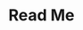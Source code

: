 # Read Me
<!-- 

Porject Name:

Stock Taker

short description:

A python program used to track stock of products.

Table of contents:

- inventory.py
- inventory.txt

Installation:

simply download and run the folder in your code editor of choice. Make sure the files are all in the same folder before running the python code.

Usage:

This code relies on user input so you as the user will have to answer the questions asked by the program.

Credits:

https://github.com/ZeakMeadows

-->
